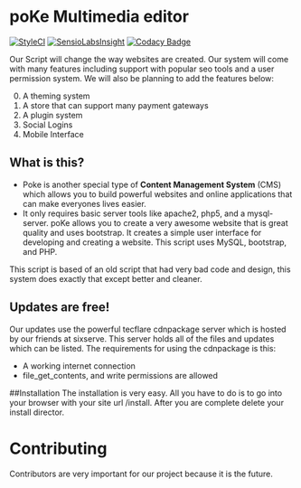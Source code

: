 poKe Multimedia editor
=============

[![StyleCI](https://styleci.io/repos/49139219/shield)](https://styleci.io/repos/49139219)
[![SensioLabsInsight](https://insight.sensiolabs.com/projects/4f931c37-3c45-45a1-bf09-45478996bde6/mini.png)](https://insight.sensiolabs.com/projects/4f931c37-3c45-45a1-bf09-45478996bde6)
[![Codacy Badge](https://api.codacy.com/project/badge/grade/5f11be20f33a4fc39878d1daab86d3c9)](https://www.codacy.com/app/dodiaraculus/poKe-CMS)

Our Script will change the way websites are created. Our system will come with many features including support with popular seo tools and a user permission system. We will also be planning to add the features below:

0. A theming system
0. A store that can support many payment gateways
0. A plugin system
0. Social Logins
0. Mobile Interface

What is this?
---------------------

* Poke is another special type of **Content Management System** (CMS) which allows you to build powerful websites and  online applications that can make everyones lives easier.
* It only requires basic server tools like apache2, php5, and  a mysql-server.
poKe allows you to create a very awesome website that is great quality and uses bootstrap. It creates a simple user interface for developing and creating a website. This script uses MySQL, bootstrap, and PHP.

This script is based of an old script that had very bad code and design, this system does exactly that except better and cleaner.

Updates are free!
---------------------
Our updates use the powerful tecflare cdnpackage server which is hosted by our friends at sixserve. This server holds all of the files and updates which can be listed. The requirements for using the cdnpackage is this:

* A working internet connection
* file_get_contents, and write permissions are allowed

##Installation
The installation is very easy. All you have to do is to go into your browser with your site url /install.
After you are complete delete your install director.

Contributing
=============
Contributors are very important for our project because it is the future.
